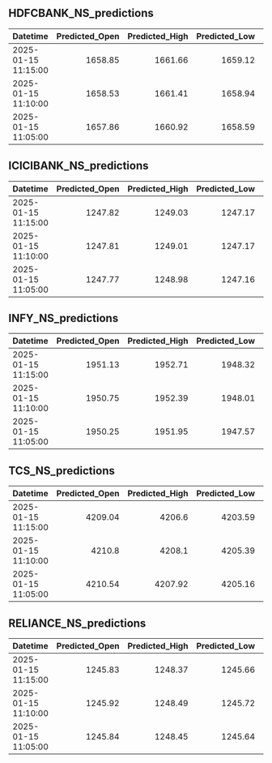 ## HDFCBANK_NS_predictions
| Datetime            |   Predicted_Open |   Predicted_High |   Predicted_Low |   Predicted_Close |   Predicted_Volume |
|:--------------------|-----------------:|-----------------:|----------------:|------------------:|-------------------:|
| 2025-01-15 11:15:00 |          1658.85 |          1661.66 |         1659.12 |            1659.6 |             133132 |
| 2025-01-15 11:10:00 |          1658.53 |          1661.41 |         1658.94 |            1659.4 |             133193 |
| 2025-01-15 11:05:00 |          1657.86 |          1660.92 |         1658.59 |            1659   |             133502 |

## ICICIBANK_NS_predictions
| Datetime            |   Predicted_Open |   Predicted_High |   Predicted_Low |   Predicted_Close |   Predicted_Volume |
|:--------------------|-----------------:|-----------------:|----------------:|------------------:|-------------------:|
| 2025-01-15 11:15:00 |          1247.82 |          1249.03 |         1247.17 |           1249.74 |            57708.6 |
| 2025-01-15 11:10:00 |          1247.81 |          1249.01 |         1247.17 |           1249.73 |            57432.5 |
| 2025-01-15 11:05:00 |          1247.77 |          1248.98 |         1247.16 |           1249.71 |            56855.6 |

## INFY_NS_predictions
| Datetime            |   Predicted_Open |   Predicted_High |   Predicted_Low |   Predicted_Close |   Predicted_Volume |
|:--------------------|-----------------:|-----------------:|----------------:|------------------:|-------------------:|
| 2025-01-15 11:15:00 |          1951.13 |          1952.71 |         1948.32 |           1950.65 |            75773   |
| 2025-01-15 11:10:00 |          1950.75 |          1952.39 |         1948.01 |           1950.37 |            75964.1 |
| 2025-01-15 11:05:00 |          1950.25 |          1951.95 |         1947.57 |           1949.97 |            76291.2 |

## TCS_NS_predictions
| Datetime            |   Predicted_Open |   Predicted_High |   Predicted_Low |   Predicted_Close |   Predicted_Volume |
|:--------------------|-----------------:|-----------------:|----------------:|------------------:|-------------------:|
| 2025-01-15 11:15:00 |          4209.04 |          4206.6  |         4203.59 |           4209.05 |            13631.3 |
| 2025-01-15 11:10:00 |          4210.8  |          4208.1  |         4205.39 |           4210.91 |            14824.9 |
| 2025-01-15 11:05:00 |          4210.54 |          4207.92 |         4205.16 |           4210.75 |            15130   |

## RELIANCE_NS_predictions
| Datetime            |   Predicted_Open |   Predicted_High |   Predicted_Low |   Predicted_Close |   Predicted_Volume |
|:--------------------|-----------------:|-----------------:|----------------:|------------------:|-------------------:|
| 2025-01-15 11:15:00 |          1245.83 |          1248.37 |         1245.66 |           1246.19 |             141094 |
| 2025-01-15 11:10:00 |          1245.92 |          1248.49 |         1245.72 |           1246.26 |             137396 |
| 2025-01-15 11:05:00 |          1245.84 |          1248.45 |         1245.64 |           1246.15 |             133058 |


